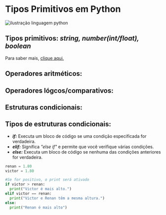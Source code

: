 # Tipos Primitivos em Python

![ilustração linguagem python](https://miro.medium.com/v2/resize:fit:1400/1*Y0ib5hBXcXwn6JQ3j2y5wQ.png)

## Tipos primitivos: _string, number(int/float), boolean_

Para saber mais, [clique aqui.](https://dev.to/dormin/tipos-primitivos-em-python-10jg)

## Operadores aritméticos:
## Operadores lógcos/comparativos:
## Estruturas condicionais:

## **Tipos de estruturas condicionais:**

- _**if:**_ Executa um bloco de código se uma condição especificada for verdadeira.
- _**elif:**_ Significa *"else if"* e permite que você verifique várias condições.
- _**else:**_ Executa um bloco de código se nenhuma das condições anteriores for verdadeira.

```py
renan = 1.80
victor = 1.80

#Se for positivo, o print será ativado
if victor > renan:
  print("Victor é mais alto.")
elif victor == renan:
  print("Victor e Renan têm a mesma altura.")
else:
  print("Renan é mais alto")
```


